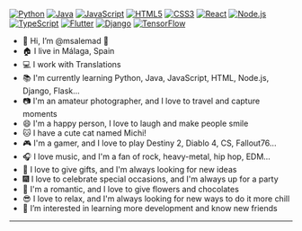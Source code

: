 [![Python](https://img.shields.io/badge/-Python-3776AB?style=flat-square&logo=python&logoColor=white)](https://www.python.org/)
[![Java](https://img.shields.io/badge/-Java-007396?style=flat-square&logo=java&logoColor=white)](https://www.oracle.com/java/)
[![JavaScript](https://img.shields.io/badge/-JavaScript-F7DF1E?style=flat-square&logo=javascript&logoColor=black)](https://www.javascript.com/)
[![HTML5](https://img.shields.io/badge/-HTML5-E34F26?style=flat-square&logo=html5&logoColor=white)](https://html5.org/)
[![CSS3](https://img.shields.io/badge/-CSS3-1572B6?style=flat-square&logo=css3&logoColor=white)](https://www.w3.org/Style/CSS/)
[![React](https://img.shields.io/badge/-React-61DAFB?style=flat-square&logo=react&logoColor=black)](https://reactjs.org/)
[![Node.js](https://img.shields.io/badge/-Node.js-339933?style=flat-square&logo=node.js&logoColor=white)](https://nodejs.org/)
[![TypeScript](https://img.shields.io/badge/-TypeScript-3178C6?style=flat-square&logo=typescript&logoColor=white)](https://www.typescriptlang.org/)
[![Flutter](https://img.shields.io/badge/-Flutter-02569B?style=flat-square&logo=flutter&logoColor=white)](https://flutter.dev/)
[![Django](https://img.shields.io/badge/-Django-092E20?style=flat-square&logo=django&logoColor=white)](https://www.djangoproject.com/)
[![TensorFlow](https://img.shields.io/badge/-TensorFlow-FF6F00?style=flat-square&logo=tensorflow&logoColor=white)](https://www.tensorflow.org/)

- 👋 Hi, I’m @msalemad 👋
- 🏠 I live in Málaga, Spain
- 💻 I work with Translations
- 📚 I'm currently learning Python, Java, JavaScript, HTML, Node.js, Django, Flask...
- 📷 I'm an amateur photographer, and I love to travel and capture moments
- 😄 I'm a happy person, I love to laugh and make people smile
- 🐱 I have a cute cat named Michi!
- 🎮 I'm a gamer, and I love to play Destiny 2, Diablo 4, CS, Fallout76...
- 🎧 I love music, and I'm a fan of rock, heavy-metal, hip hop, EDM...
- 🎁 I love to give gifts, and I'm always looking for new ideas
- 🎆 I love to celebrate special occasions, and I'm always up for a party
- 💝 I'm a romantic, and I love to give flowers and chocolates
- 😎 I love to relax, and I'm always looking for new ways to do it more chill
- 👀 I’m interested in learning more development and know new friends

---

